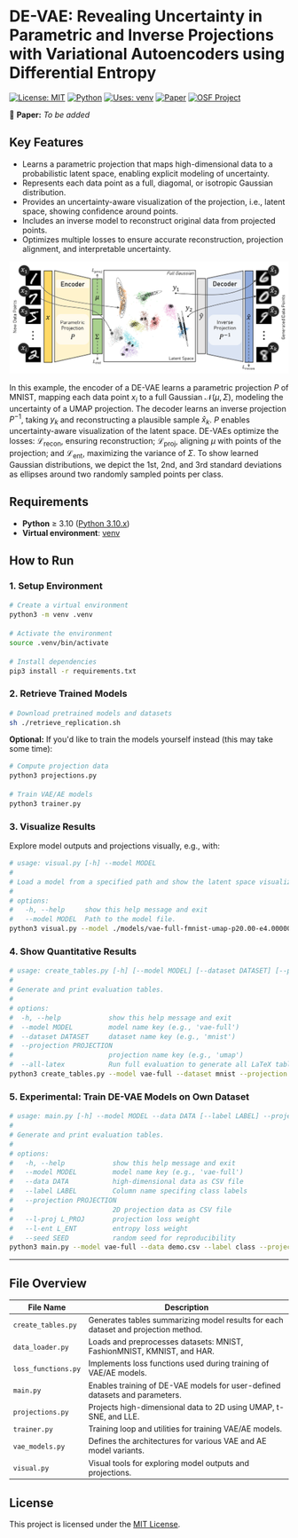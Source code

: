 # **DE-VAE: Revealing Uncertainty in Parametric and Inverse Projections with Variational Autoencoders using Differential Entropy**

[![License: MIT](https://img.shields.io/badge/License-MIT-yellow.svg)](https://opensource.org/licenses/MIT)
[![Python](https://img.shields.io/badge/python-3.10+-blue.svg)](https://www.python.org/)
[![Uses: venv](https://img.shields.io/badge/Environment-venv-blue)](https://docs.python.org/3/library/venv.html)
[![Paper](https://img.shields.io/badge/paper-arXiv-red)](https://arxiv.org/abs/xxxx.xxxxx)
[![OSF Project](https://img.shields.io/badge/OSF-View%20Project-lightgrey)](https://osf.io/zr6xf/)

📄 **Paper:** *To be added*

## Key Features

* Learns a parametric projection that maps high-dimensional data to a probabilistic latent space, enabling explicit modeling of uncertainty.
* Represents each data point as a full, diagomal, or isotropic Gaussian distribution.
* Provides an uncertainty-aware visualization of the projection, i.e., latent space, showing confidence around points.
* Includes an inverse model to reconstruct original data from projected points.
* Optimizes multiple losses to ensure accurate reconstruction, projection alignment, and interpretable uncertainty.


![Overview][1]

In this example, the encoder of a DE-VAE learns a parametric projection $P$ of MNIST, mapping each data point $x_i$ to a full Gaussian $\mathcal{N}(\mu, \Sigma)$, modeling the uncertainty of a UMAP projection. The decoder learns an inverse projection $P^{-1}$, taking $y_k$ and reconstructing a plausible sample $\hat{x}_k$. $P$ enables uncertainty-aware visualization of the latent space. DE-VAEs optimize the losses: $\mathcal{L}_{\text{recon}}$, ensuring reconstruction; $\mathcal{L}_{\text{proj}}$, aligning $\mu$ with points of the projection; and $\mathcal{L}_{\text{ent}}$, maximizing the variance of $\Sigma$. To show learned Gaussian distributions, we depict the 1st, 2nd, and 3rd standard deviations as ellipses around two randomly sampled points per class.

## Requirements

* **Python** ≥ 3.10 ([Python 3.10.x](https://www.python.org/downloads/release/python-3100/))
* **Virtual environment**: [venv](https://docs.python.org/3/library/venv.html) 

## How to Run

### 1. Setup Environment

```bash
# Create a virtual environment
python3 -m venv .venv

# Activate the environment
source .venv/bin/activate

# Install dependencies
pip3 install -r requirements.txt
```

### 2. Retrieve Trained Models

```bash
# Download pretrained models and datasets
sh ./retrieve_replication.sh
```

**Optional:** If you'd like to train the models yourself instead (this may take some time):

```bash
# Compute projection data
python3 projections.py

# Train VAE/AE models
python3 trainer.py
```

### 3. Visualize Results

Explore model outputs and projections visually, e.g., with:

```bash
# usage: visual.py [-h] --model MODEL
#
# Load a model from a specified path and show the latent space visualization.
#
# options:
#   -h, --help     show this help message and exit
#   --model MODEL  Path to the model file.
python3 visual.py --model ./models/vae-full-fmnist-umap-p20.00-e4.00000-s0.pt
```

### 4. Show Quantitative Results
```bash
# usage: create_tables.py [-h] [--model MODEL] [--dataset DATASET] [--projection PROJECTION] [--all-latex]
#
# Generate and print evaluation tables.
#
# options:
#  -h, --help            show this help message and exit
#  --model MODEL         model name key (e.g., 'vae-full')
#  --dataset DATASET     dataset name key (e.g., 'mnist')
#  --projection PROJECTION
#                        projection name key (e.g., 'umap')
#  --all-latex           Run full evaluation to generate all LaTeX tables
python3 create_tables.py --model vae-full --dataset mnist --projection umap
```

### 5. Experimental: Train DE-VAE Models on Own Dataset 

```bash
# usage: main.py [-h] --model MODEL --data DATA [--label LABEL] --projection PROJECTION [--l-proj L_PROJ] [--l-ent L_ENT] [--seed SEED]
# 
# Generate and print evaluation tables.
# 
# options:
#   -h, --help            show this help message and exit
#   --model MODEL         model name key (e.g., 'vae-full')
#   --data DATA           high-dimensional data as CSV file
#   --label LABEL         Column name specifing class labels
#   --projection PROJECTION
#                         2D projection data as CSV file
#   --l-proj L_PROJ       projection loss weight
#   --l-ent L_ENT         entropy loss weight
#   --seed SEED           random seed for reproducibility
python3 main.py --model vae-full --data demo.csv --label class --projection umap  
```

---

## File Overview

| File Name           | Description                                                                              |
| ------------------- | ---------------------------------------------------------------------------------------- |
| `create_tables.py`  | Generates tables summarizing model results for each dataset and projection method.       |
| `data_loader.py`    | Loads and preprocesses datasets: MNIST, FashionMNIST, KMNIST, and HAR.                   |
| `loss_functions.py` | Implements loss functions used during training of VAE/AE models.                         |
| `main.py`           | Enables training of DE-VAE models for user-defined datasets and parameters.              |
| `projections.py`    | Projects high-dimensional data to 2D using UMAP, t-SNE, and LLE.                         |
| `trainer.py`        | Training loop and utilities for training VAE/AE models.                                  |
| `vae_models.py`     | Defines the architectures for various VAE and AE model variants.                         |
| `visual.py`         | Visual tools for exploring model outputs and projections.                                |

## License

This project is licensed under the [MIT License](https://opensource.org/licenses/MIT).

[1]: https://github.com/fredooo/DE-VAE/raw/main/overview.png